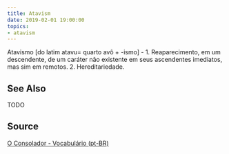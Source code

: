 ```yaml
---
title: Atavism
date: 2019-02-01 19:00:00
topics:
- atavism
---
```


Atavismo [do latim atavu= quarto avô + -ismo] - 1. Reaparecimento, em um
descendente, de um caráter não existente em seus ascendentes imediatos, mas sim
em remotos. 2. Hereditariedade.

## See Also
TODO

## Source
[O Consolador - Vocabulário (pt-BR)](http://www.oconsolador.com.br/linkfixo/vocabulario/principal.html)

